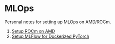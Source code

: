 # MLOps
Personal notes for setting up MLOps on AMD/ROCm.

1. [Setup ROCm on AMD](https://github.com/ng28/rocm_ubuntu/blob/main/README.md)
2. [Setup MLFlow for Dockerized PyTorch](https://github.com/ng28/MLOps/blob/main/MLflow.md)
